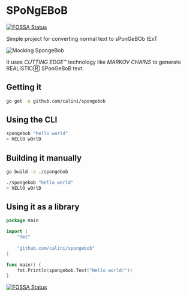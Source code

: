 # SPoNgEBoB
[![FOSSA Status](https://app.fossa.io/api/projects/git%2Bgithub.com%2Fcalini%2Fspongebob.svg?type=shield)](https://app.fossa.io/projects/git%2Bgithub.com%2Fcalini%2Fspongebob?ref=badge_shield)

Simple project for converting normal text to sPonGeBOb tExT

![Mocking SpongeBob](spongebob.jpeg)

It uses _CUTTING EDGE™_ technology like *MARKOV CHAINS* to generate REALISTICⓇ SPonGeBoB text.️

## Getting it
```sh
go get -u github.com/calini/spongebob
```

## Using the CLI

```sh
spongebob "hello world"
> hELlO wOrlD
```

## Building it manually
```sh
go build -o ./spongebob

./spongebob "hello world"
> hELlO wOrlD
```

## Using it as a library
```go
package main

import (
	"fmt"	
	
	"github.com/calini/spongebob"
)

func main() {
    fmt.Println(spongebob.Text("Hello world!"))
}
```


[![FOSSA Status](https://app.fossa.io/api/projects/git%2Bgithub.com%2Fcalini%2Fspongebob.svg?type=large)](https://app.fossa.io/projects/git%2Bgithub.com%2Fcalini%2Fspongebob?ref=badge_large)
